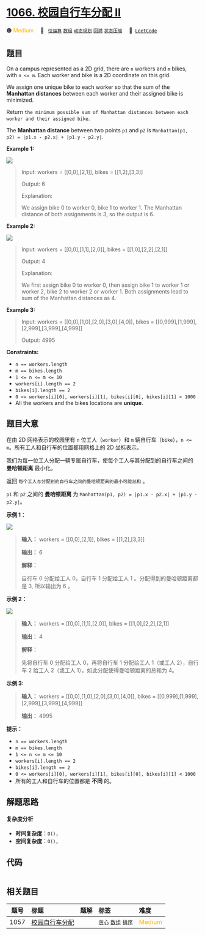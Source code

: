 # [1066. 校园自行车分配 II](https://leetcode.com/problems/campus-bikes-ii)

🟠 <font color=#ffb800>Medium</font>&emsp; 🔖&ensp; [`位运算`](/tag/bit-manipulation.md) [`数组`](/tag/array.md) [`动态规划`](/tag/dynamic-programming.md) [`回溯`](/tag/backtracking.md) [`状态压缩`](/tag/bitmask.md)&emsp; 🔗&ensp;[`LeetCode`](https://leetcode.com/problems/campus-bikes-ii)

## 题目

On a campus represented as a 2D grid, there are `n` workers and `m` bikes,
with `n <= m`. Each worker and bike is a 2D coordinate on this grid.

We assign one unique bike to each worker so that the sum of the **Manhattan
distances** between each worker and their assigned bike is minimized.

Return `the minimum possible sum of Manhattan distances between each worker
and their assigned bike`.

The **Manhattan distance** between two points `p1` and `p2` is `Manhattan(p1,
p2) = |p1.x - p2.x| + |p1.y - p2.y|`.



**Example 1:**

![](https://fastly.jsdelivr.net/gh/doocs/leetcode@main/solution/1000-1099/1066.Campus%20Bikes%20II/images/1261_example_1_v2.png)

> Input: workers = [[0,0],[2,1]], bikes = [[1,2],[3,3]]
> 
> Output: 6
> 
> Explanation: 
> 
> We assign bike 0 to worker 0, bike 1 to worker 1. The Manhattan distance of both assignments is 3, so the output is 6.

**Example 2:**

![](https://fastly.jsdelivr.net/gh/doocs/leetcode@main/solution/1000-1099/1066.Campus%20Bikes%20II/images/1261_example_2_v2.png)

> Input: workers = [[0,0],[1,1],[2,0]], bikes = [[1,0],[2,2],[2,1]]
> 
> Output: 4
> 
> Explanation:
> 
> We first assign bike 0 to worker 0, then assign bike 1 to worker 1 or worker 2, bike 2 to worker 2 or worker 1. Both assignments lead to sum of the Manhattan distances as 4.

**Example 3:**

> Input: workers = [[0,0],[1,0],[2,0],[3,0],[4,0]], bikes = [[0,999],[1,999],[2,999],[3,999],[4,999]]
> 
> Output: 4995

**Constraints:**

  * `n == workers.length`
  * `m == bikes.length`
  * `1 <= n <= m <= 10`
  * `workers[i].length == 2`
  * `bikes[i].length == 2`
  * `0 <= workers[i][0], workers[i][1], bikes[i][0], bikes[i][1] < 1000`
  * All the workers and the bikes locations are **unique**.


## 题目大意

在由 2D 网格表示的校园里有 `n` 位工人（`worker`）和 `m` 辆自行车（`bike`），`n <= m`。所有工人和自行车的位置都用网格上的
2D 坐标表示。

我们为每一位工人分配一辆专属自行车，使每个工人与其分配到的自行车之间的 **曼哈顿距离** 最小化。

返回 `每个工人与分配到的自行车之间的曼哈顿距离的最小可能总和` 。

`p1` 和 `p2` 之间的 **曼哈顿距离** 为 `Manhattan(p1, p2) = |p1.x - p2.x| + |p1.y -
p2.y|`。



**示例 1：**

![](https://fastly.jsdelivr.net/gh/doocs/leetcode@main/solution/1000-1099/1066.Campus%20Bikes%20II/images/1261_example_1_v2.png)

> 
> 
> 
> 
> 
> **输入：** workers = [[0,0],[2,1]], bikes = [[1,2],[3,3]]
> 
> **输出：** 6
> 
> **解释：**
> 
> 自行车 0 分配给工人 0，自行车 1 分配给工人 1 。分配得到的曼哈顿距离都是 3, 所以输出为 6 。
> 
> 

**示例 2：**

![](https://fastly.jsdelivr.net/gh/doocs/leetcode@main/solution/1000-1099/1066.Campus%20Bikes%20II/images/1261_example_2_v2.png)

> 
> 
> 
> 
> 
> **输入：** workers = [[0,0],[1,1],[2,0]], bikes = [[1,0],[2,2],[2,1]]
> 
> **输出：** 4
> 
> **解释：**
> 
> 先将自行车 0 分配给工人 0，再将自行车 1 分配给工人 1（或工人 2），自行车 2 给工人 2（或工人 1）。如此分配使得曼哈顿距离的总和为 4。
> 
> 

**示例 3:**

> 
> 
> 
> 
> 
> **输入：** workers = [[0,0],[1,0],[2,0],[3,0],[4,0]], bikes = [[0,999],[1,999],[2,999],[3,999],[4,999]]
> 
> **输出：** 4995
> 
> 



**提示：**

  * `n == workers.length`
  * `m == bikes.length`
  * `1 <= n <= m <= 10`
  * `workers[i].length == 2`
  * `bikes[i].length == 2`
  * `0 <= workers[i][0], workers[i][1], bikes[i][0], bikes[i][1] < 1000`
  * 所有的工人和自行车的位置都是 **不同**  的。


## 解题思路

#### 复杂度分析

- **时间复杂度**：`O()`，
- **空间复杂度**：`O()`，

## 代码

```javascript

```

## 相关题目

<!-- prettier-ignore -->
| 题号 | 标题 | 题解 | 标签 | 难度 |
| :------: | :------ | :------: | :------ | :------ |
| 1057 | [校园自行车分配](https://leetcode.com/problems/campus-bikes) |  |  [`贪心`](/tag/greedy.md) [`数组`](/tag/array.md) [`排序`](/tag/sorting.md) | <font color=#ffb800>Medium</font> |